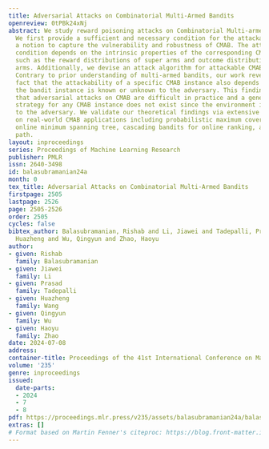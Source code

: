 ```yaml
---
title: Adversarial Attacks on Combinatorial Multi-Armed Bandits
openreview: 0tPBk24xNj
abstract: We study reward poisoning attacks on Combinatorial Multi-armed Bandits (CMAB).
  We first provide a sufficient and necessary condition for the attackability of CMAB,
  a notion to capture the vulnerability and robustness of CMAB. The attackability
  condition depends on the intrinsic properties of the corresponding CMAB instance
  such as the reward distributions of super arms and outcome distributions of base
  arms. Additionally, we devise an attack algorithm for attackable CMAB instances.
  Contrary to prior understanding of multi-armed bandits, our work reveals a surprising
  fact that the attackability of a specific CMAB instance also depends on whether
  the bandit instance is known or unknown to the adversary. This finding indicates
  that adversarial attacks on CMAB are difficult in practice and a general attack
  strategy for any CMAB instance does not exist since the environment is mostly unknown
  to the adversary. We validate our theoretical findings via extensive experiments
  on real-world CMAB applications including probabilistic maximum covering problem,
  online minimum spanning tree, cascading bandits for online ranking, and online shortest
  path.
layout: inproceedings
series: Proceedings of Machine Learning Research
publisher: PMLR
issn: 2640-3498
id: balasubramanian24a
month: 0
tex_title: Adversarial Attacks on Combinatorial Multi-Armed Bandits
firstpage: 2505
lastpage: 2526
page: 2505-2526
order: 2505
cycles: false
bibtex_author: Balasubramanian, Rishab and Li, Jiawei and Tadepalli, Prasad and Wang,
  Huazheng and Wu, Qingyun and Zhao, Haoyu
author:
- given: Rishab
  family: Balasubramanian
- given: Jiawei
  family: Li
- given: Prasad
  family: Tadepalli
- given: Huazheng
  family: Wang
- given: Qingyun
  family: Wu
- given: Haoyu
  family: Zhao
date: 2024-07-08
address:
container-title: Proceedings of the 41st International Conference on Machine Learning
volume: '235'
genre: inproceedings
issued:
  date-parts:
  - 2024
  - 7
  - 8
pdf: https://proceedings.mlr.press/v235/assets/balasubramanian24a/balasubramanian24a.pdf
extras: []
# Format based on Martin Fenner's citeproc: https://blog.front-matter.io/posts/citeproc-yaml-for-bibliographies/
---
```

